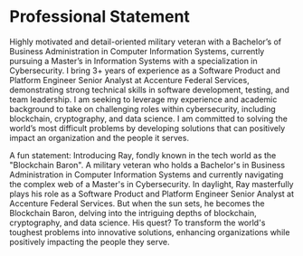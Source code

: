 <h1>Professional Statement</h1>

Highly motivated and detail-oriented military veteran with a Bachelor’s of Business Administration in Computer Information Systems, currently pursuing a Master’s in Information Systems 
with a specialization in Cybersecurity. I bring 3+ years of experience as a Software Product and Platform Engineer Senior Analyst at Accenture Federal Services, demonstrating strong 
technical skills in software development, testing, and team leadership. I am seeking to leverage my experience and academic background to take on challenging roles within cybersecurity, 
including blockchain, cryptography, and data science. I am committed to solving the world’s most difficult problems by developing solutions that can positively impact an organization and 
the people it serves. 

A fun statement:
Introducing Ray, fondly known in the tech world as the "Blockchain Baron". A military veteran who holds a Bachelor's in Business Administration in Computer Information Systems and currently navigating the complex web of a Master's in Cybersecurity. In daylight, Ray masterfully plays his role as a Software Product and Platform Engineer Senior Analyst at Accenture Federal Services. But when the sun sets, he becomes the Blockchain Baron, delving into the intriguing depths of blockchain, cryptography, and data science. His quest? To transform the world's toughest problems into innovative solutions, enhancing organizations while positively impacting the people they serve.
